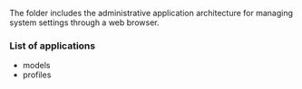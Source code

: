 The folder includes the administrative application architecture for managing system settings through a web browser.

### List of applications
- models
- profiles
